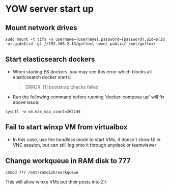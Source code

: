 # YOW server start up

## Mount network drives
```
sudo mount -t cifs -o username={username},password={password},uid=$(id -u),gid=$(id -g) //192.168.2.13/goflex\ home\ public/ /mnt/goflex/
```

## Start elasticsearch dockers
- When starting ES dockers, you may see this error which blocks all elasticsearch docker starts:
   > ERROR: [1] bootstrap checks failed

- Run the following command before running 'docker-compose up' will fix above issue:
```
sysctl -w vm.max_map_count=262144
```

## Fail to start winxp VM from virtualbox
- In this case, use the *headless* mode to start VMs, it doesn't show UI in VNC session, but can still log onto it through anydesk or teamviewer

## Change workqueue in RAM disk to 777
```
chmod 777 /mnt/ramdisk/workqueue
```
This will allow winxp VMs put their posts into Z:\
